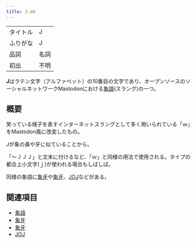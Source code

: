 ```yaml
---
title: J.md
---
```

<div>

|          |      |
|----------|------|
| タイトル | J    |
| ふりがな | J    |
| 品詞     | 名詞 |
| 初出     | 不明 |

  
**J**はラテン文字（アルファベット）の10番目の文字であり、オープンソースのソーシャルネットワークMastodonにおける[象語](/%E8%B1%A1%E8%AA%9E "象語")(スラング)の一つ。

## 概要

笑っている様子を表すインターネットスラングとして多く用いられている「ｗ」をMastodon風に改変したもの。

Jが象の鼻や牙に似ていることから。

「〜ＪＪＪ」と文末に付けるなど、「ｗ」と同様の用法で使用される。タイプの都合上小文字(ｊ)が使われる場合もしばしば。

同様の象語に[象牙](/%E8%B1%A1%E7%89%99 "象牙")や[象牙](/%E7%89%99%E7%94%9F%E3%81%88%E3%82%8B "牙生える")、[JOJ](/JOJ "JOJ")などがある。

## 関連項目

-   [象語](/%E8%B1%A1%E8%AA%9E "象語")
-   [象牙](/%E8%B1%A1%E7%89%99 "象牙")
-   [象牙](/%E7%89%99%E7%94%9F%E3%81%88%E3%82%8B "牙生える")
-   [JOJ](/JOJ "JOJ")

</div>
